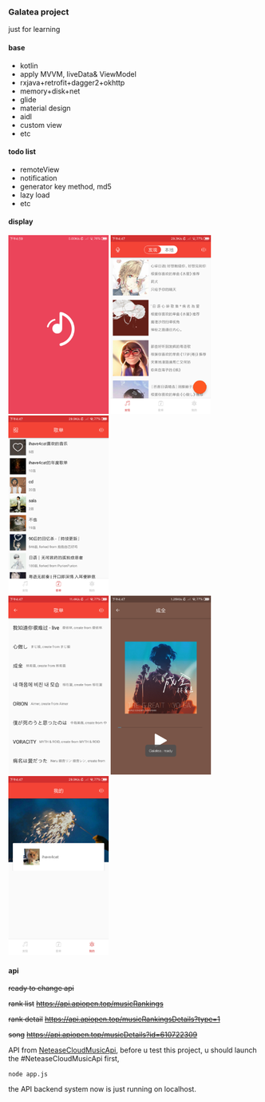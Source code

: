 ### Galatea project

just for learning

#### base

* kotlin
* apply MVVM, liveData& ViewModel
* rxjava+retrofit+dagger2+okhttp
* memory+disk+net
* glide 
* material design
* aidl
* custom view
* etc

#### todo list

* remoteView
* notification
* generator key method, md5
* lazy load
* etc

#### display
<div>
  
  <img src="https://github.com/MashirosBaumkuchen/Galatea/blob/master/pic/splash.png" width="201" height="358" />
  <img src="https://github.com/MashirosBaumkuchen/Galatea/blob/master/pic/recommend.png" width="201" height="358" />
  <img src="https://github.com/MashirosBaumkuchen/Galatea/blob/master/pic/playlist.png" width="201" height="358" />

</div>



<div>
  
  <img src="https://github.com/MashirosBaumkuchen/Galatea/blob/master/pic/songs.png" width="201" height="358" />
  <img src="https://github.com/MashirosBaumkuchen/Galatea/blob/master/pic/player.png" width="201" height="358" />
  <img src="https://github.com/MashirosBaumkuchen/Galatea/blob/master/pic/profile.png" width="201" height="358" />

</div>



#### api

~~ready to change api~~

~~rank list~~
~~https://api.apiopen.top/musicRankings~~

~~rank detail~~
~~https://api.apiopen.top/musicRankingsDetails?type=1~~

~~song~~
~~https://api.apiopen.top/musicDetails?id=610722309~~

API from [NeteaseCloudMusicApi](https://github.com/Binaryify/NeteaseCloudMusicApi), 
before u test this project, u should launch the #NeteaseCloudMusicApi first,
```
node app.js
```
the API backend system now is just running on localhost.


